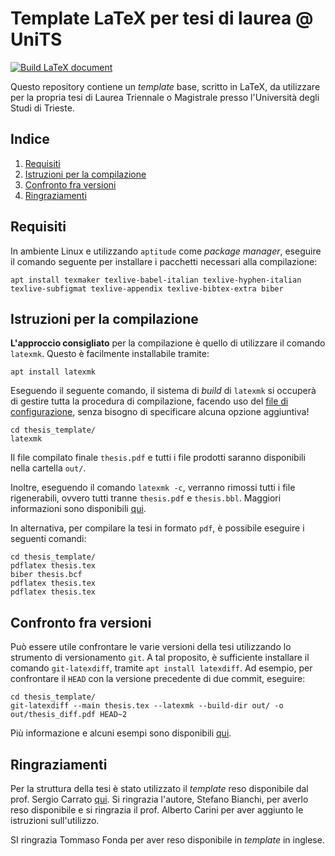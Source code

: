 # Template LaTeX per tesi di laurea @ UniTS

[![Build LaTeX document](https://github.com/peiva-git/thesis_template/actions/workflows/compile-pdf.yml/badge.svg)](https://github.com/peiva-git/thesis_template/actions/workflows/compile-pdf.yml)

Questo repository contiene un _template_ base, scritto in LaTeX,
da utilizzare per la propria tesi di Laurea Triennale o Magistrale
presso l'Università degli Studi di Trieste.

## Indice

1. [Requisiti](#requisiti)
2. [Istruzioni per la compilazione](#istruzioni-per-la-compilazione)
3. [Confronto fra versioni](#confronto-fra-versioni)
4. [Ringraziamenti](#ringraziamenti)

## Requisiti

In ambiente Linux e utilizzando `aptitude` come _package manager_,
eseguire il comando seguente per installare i pacchetti necessari alla compilazione:
```shell
apt install texmaker texlive-babel-italian texlive-hyphen-italian texlive-subfigmat texlive-appendix texlive-bibtex-extra biber
```

## Istruzioni per la compilazione

**L'approccio consigliato** per la compilazione è quello di utilizzare il comando `latexmk`.
Questo è facilmente installabile tramite:
```shell
apt install latexmk
```

Eseguendo il seguente comando, il sistema di _build_ di `latexmk` si occuperà di gestire tutta la procedura
di compilazione, facendo uso del [file di configurazione](.latexmkrc),
senza bisogno di specificare alcuna opzione aggiuntiva!
```shell
cd thesis_template/
latexmk
```

Il file compilato finale `thesis.pdf` e tutti i file prodotti saranno disponibili nella cartella `out/`.

Inoltre, eseguendo il comando `latexmk -c`, verranno rimossi tutti i file rigenerabili, ovvero tutti tranne
`thesis.pdf` e `thesis.bbl`. Maggiori informazioni sono disponibili [qui](https://mg.readthedocs.io/latexmk.html).

In alternativa, per compilare la tesi in formato `pdf`, è possibile eseguire i seguenti comandi:
```shell
cd thesis_template/
pdflatex thesis.tex
biber thesis.bcf
pdflatex thesis.tex
pdflatex thesis.tex
```

## Confronto fra versioni

Può essere utile confrontare le varie versioni della tesi utilizzando lo strumento di versionamento `git`.
A tal proposito, è sufficiente installare il comando `git-latexdiff`, tramite `apt install latexdiff`.
Ad esempio, per confrontare il `HEAD` con la versione precedente di due commit, eseguire:
```shell
cd thesis_template/
git-latexdiff --main thesis.tex --latexmk --build-dir out/ -o out/thesis_diff.pdf HEAD~2
```
Più informazione e alcuni esempi sono disponibili [qui](https://ctan.org/tex-archive/support/git-latexdiff).

## Ringraziamenti

Per la struttura della tesi è stato utilizzato il _template_ reso disponibile dal prof. Sergio Carrato
[qui](https://www2.units.it/carrato/didatt/info_laureandi/LaTeX/template/).
Si ringrazia l'autore, Stefano Bianchi, per averlo reso disponibile e si ringrazia il prof. Alberto Carini
per aver aggiunto le istruzioni sull'utilizzo.

SI ringrazia Tommaso Fonda per aver reso disponibile in _template_ in inglese.
